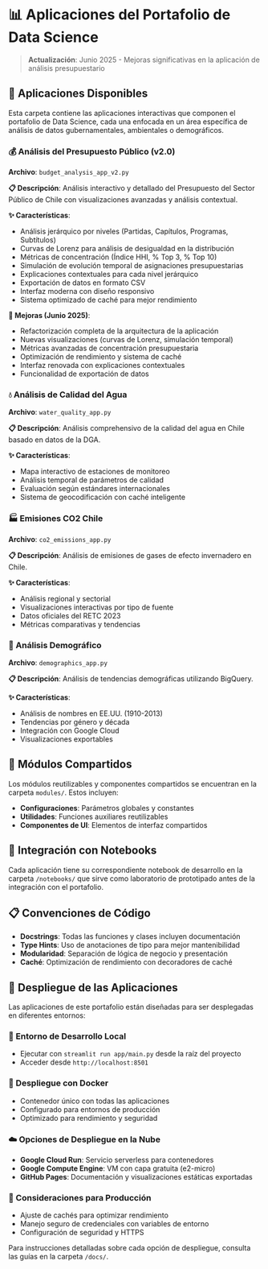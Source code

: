 # 📊 Aplicaciones del Portafolio de Data Science

> **Actualización**: Junio 2025 - Mejoras significativas en la aplicación de análisis presupuestario

## 🚀 Aplicaciones Disponibles

Esta carpeta contiene las aplicaciones interactivas que componen el portafolio de Data Science, cada una enfocada en un área específica de análisis de datos gubernamentales, ambientales o demográficos.

### 💰 Análisis del Presupuesto Público (v2.0)
**Archivo**: `budget_analysis_app_v2.py`

**📋 Descripción**: Análisis interactivo y detallado del Presupuesto del Sector Público de Chile con visualizaciones avanzadas y análisis contextual.

**✨ Características**:
- Análisis jerárquico por niveles (Partidas, Capítulos, Programas, Subtítulos)
- Curvas de Lorenz para análisis de desigualdad en la distribución
- Métricas de concentración (Índice HHI, % Top 3, % Top 10)
- Simulación de evolución temporal de asignaciones presupuestarias
- Explicaciones contextuales para cada nivel jerárquico
- Exportación de datos en formato CSV
- Interfaz moderna con diseño responsivo
- Sistema optimizado de caché para mejor rendimiento

**🔄 Mejoras (Junio 2025)**:
- Refactorización completa de la arquitectura de la aplicación
- Nuevas visualizaciones (curvas de Lorenz, simulación temporal)
- Métricas avanzadas de concentración presupuestaria
- Optimización de rendimiento y sistema de caché
- Interfaz renovada con explicaciones contextuales
- Funcionalidad de exportación de datos

### 💧 Análisis de Calidad del Agua
**Archivo**: `water_quality_app.py`

**📋 Descripción**: Análisis comprehensivo de la calidad del agua en Chile basado en datos de la DGA.

**✨ Características**:
- Mapa interactivo de estaciones de monitoreo
- Análisis temporal de parámetros de calidad
- Evaluación según estándares internacionales
- Sistema de geocodificación con caché inteligente

### 🏭 Emisiones CO2 Chile
**Archivo**: `co2_emissions_app.py`

**📋 Descripción**: Análisis de emisiones de gases de efecto invernadero en Chile.

**✨ Características**:
- Análisis regional y sectorial
- Visualizaciones interactivas por tipo de fuente
- Datos oficiales del RETC 2023
- Métricas comparativas y tendencias

### 👤 Análisis Demográfico
**Archivo**: `demographics_app.py`

**📋 Descripción**: Análisis de tendencias demográficas utilizando BigQuery.

**✨ Características**:
- Análisis de nombres en EE.UU. (1910-2013)
- Tendencias por género y década
- Integración con Google Cloud
- Visualizaciones exportables

## 🧩 Módulos Compartidos

Los módulos reutilizables y componentes compartidos se encuentran en la carpeta `modules/`. Estos incluyen:

- **Configuraciones**: Parámetros globales y constantes
- **Utilidades**: Funciones auxiliares reutilizables
- **Componentes de UI**: Elementos de interfaz compartidos

## 🔄 Integración con Notebooks

Cada aplicación tiene su correspondiente notebook de desarrollo en la carpeta `/notebooks/` que sirve como laboratorio de prototipado antes de la integración con el portafolio.

## 📋 Convenciones de Código

- **Docstrings**: Todas las funciones y clases incluyen documentación
- **Type Hints**: Uso de anotaciones de tipo para mejor mantenibilidad
- **Modularidad**: Separación de lógica de negocio y presentación
- **Caché**: Optimización de rendimiento con decoradores de caché

## 🚀 Despliegue de las Aplicaciones

Las aplicaciones de este portafolio están diseñadas para ser desplegadas en diferentes entornos:

### 🔄 Entorno de Desarrollo Local
- Ejecutar con `streamlit run app/main.py` desde la raíz del proyecto
- Acceder desde `http://localhost:8501`

### 🐳 Despliegue con Docker
- Contenedor único con todas las aplicaciones
- Configurado para entornos de producción
- Optimizado para rendimiento y seguridad

### ☁️ Opciones de Despliegue en la Nube
- **Google Cloud Run**: Servicio serverless para contenedores
- **Google Compute Engine**: VM con capa gratuita (e2-micro)
- **GitHub Pages**: Documentación y visualizaciones estáticas exportadas

### 📝 Consideraciones para Producción
- Ajuste de cachés para optimizar rendimiento
- Manejo seguro de credenciales con variables de entorno
- Configuración de seguridad y HTTPS

Para instrucciones detalladas sobre cada opción de despliegue, consulta las guías en la carpeta `/docs/`.
